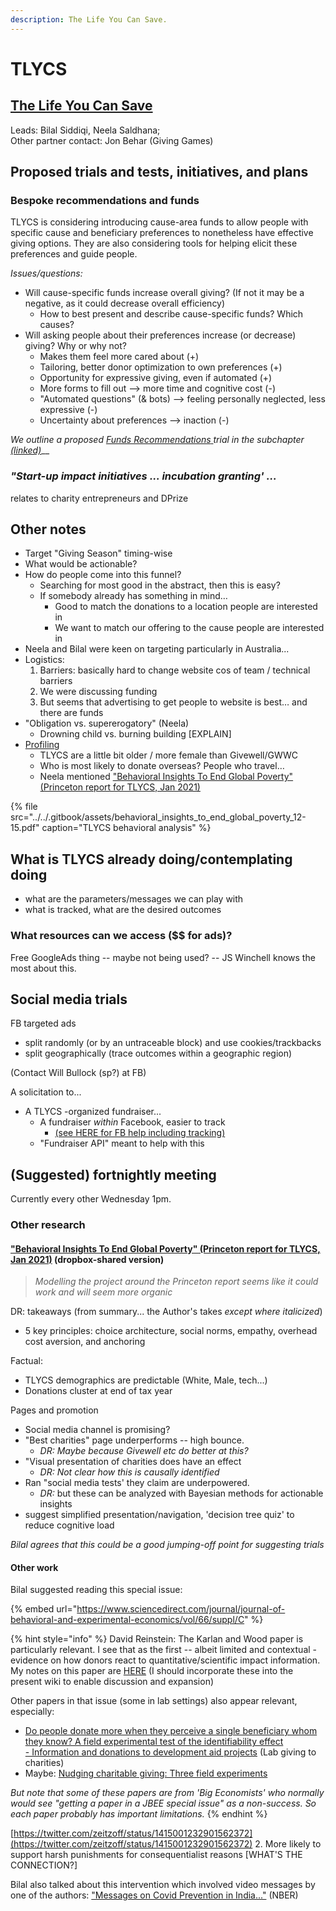 ```yaml
---
description: The Life You Can Save.
---
```


# TLYCS

## [The Life You Can Save ](https://www.thelifeyoucansave.org/)

Leads: Bilal Siddiqi, Neela Saldhana;  
Other partner contact: Jon Behar \(Giving Games\)

## Proposed trials and tests, initiatives, and plans

### **Bespoke recommendations and funds**

TLYCS is considering introducing cause-area funds to allow people with specific cause and beneficiary preferences to nonetheless have effective giving options.  They are also considering tools for helping elicit these preferences and guide people. 

_Issues/questions:_ 

* Will cause-specific funds increase overall giving? \(If not it may be a negative, as it could decrease overall efficiency\)
  * How to best present and describe cause-specific funds? Which causes?
* Will asking people about their preferences increase \(or decrease\) giving? Why or why not?
  * Makes them feel more cared about \(+\)
  * Tailoring, better donor optimization to own preferences \(+\)
  * Opportunity for expressive giving, even if automated \(+\)
  * More forms to fill out --&gt; more time and cognitive cost \(-\)
  * "Automated questions" \(& bots\) --&gt; feeling personally neglected, less expressive \(-\)
  * Uncertainty about preferences --&gt; inaction \(-\)

_We outline a proposed_ [_Funds Recommendations_ ](funds-recommendations-trial.md)_trial in the subchapter_ [_\(linked\)_](funds-recommendations-trial.md)\_\_

### _"Start-up impact initiatives ... incubation granting' ..._ 

relates to charity entrepreneurs and DPrize



## Other notes

* Target "Giving Season" timing-wise
* What would be actionable?
* How do people come into this funnel?
  * Searching for most good in the abstract, then this is easy?
  * If somebody already has something in mind… 
    * Good to match the donations to a location people are interested in
    * We want to match our offering to the cause people are interested in 
* Neela and Bilal were keen on targeting particularly in Australia...
* Logistics: 
  1. Barriers: basically hard to change website cos of team / technical barriers
  2. We were discussing funding 
  3. But seems that advertising to get people to website is best… and there are funds
* "Obligation vs. supererogatory" \(Neela\)
  * Drowning child vs. burning building \[EXPLAIN\]
* [Profiling](../../profiling-and-segmentation/profiling-discussion.md)
  * TLYCS are a little bit older / more female than Givewell/GWWC
  * Who is most likely to donate overseas? People who travel…
  * Neela mentioned ["Behavioral Insights To End Global Poverty" \(Princeton report for TLYCS, Jan 2021\)](https://www.dropbox.com/s/xggx5gz4k0219gt/SPI%20591b%20-%20Behavioral%20Insights%20To%20End%20Global%20Poverty%20-%20Jan%202021.pdf?dl=0)

{% file src="../../.gitbook/assets/behavioral\_insights\_to\_end\_global\_poverty\_12-15.pdf" caption="TLYCS behavioral analysis" %}

## **What is TLYCS already doing/contemplating doing**

* what are the parameters/messages we can play with
* what is tracked, what are the desired outcomes



### What resources can we access \($$ for ads\)?

Free GoogleAds thing -- maybe not being used? -- JS Winchell knows the most about this.

## **Social media trials**

FB targeted ads 

* split randomly \(or by an untraceable block\) and use cookies/trackbacks
* split geographically \(trace outcomes within a geographic region\) 

\(Contact Will Bullock \(sp?\) at FB\) 

A solicitation to... 

* A TLYCS -organized fundraiser... 
  * A fundraiser _within_ Facebook, easier to track
    * [\(see HERE for FB help including tracking\)](https://www.facebook.com/help/1787615158233986)
  * "Fundraiser API" meant to help with this 

## **\(Suggested\) fortnightly meeting**

Currently every other Wednesday 1pm.



### **Other research** 

#### ["Behavioral Insights To End Global Poverty" \(Princeton report for TLYCS, Jan 2021\)](https://www.dropbox.com/s/xggx5gz4k0219gt/SPI%20591b%20-%20Behavioral%20Insights%20To%20End%20Global%20Poverty%20-%20Jan%202021.pdf?dl=0) \(dropbox-shared version\)

> _Modelling the project around the Princeton report seems like it could work and will seem more organic_

DR: takeaways \(from summary... the Author's takes _except where italicized_\)

* 5 key principles: choice architecture, social norms, empathy, overhead cost aversion, and anchoring

Factual:

* TLYCS demographics are predictable \(White, Male, tech...\)
* Donations cluster at end of tax year 

Pages and promotion

*  Social media channel is promising?
* "Best charities" page underperforms -- high bounce.
  * _DR: Maybe because Givewell etc do better at this?_
* "Visual presentation of charities does have an effect
  * _DR: Not clear how this is causally identified_
* Ran "social media tests' they claim are underpowered. 
  * _DR:_ but these can be analyzed with Bayesian methods for actionable insights
* suggest simplified presentation/navigation, 'decision tree quiz' to reduce cognitive load

_Bilal agrees that this could be a good jumping-off point for suggesting trials_

#### Other work 

Bilal suggested reading this special issue: 

{% embed url="https://www.sciencedirect.com/journal/journal-of-behavioral-and-experimental-economics/vol/66/suppl/C" %}

{% hint style="info" %}
David Reinstein: The Karlan and Wood paper is particularly relevant. I see that as the first -- albeit limited and contextual -  evidence on how donors react to quantitative/scientific impact information.  My notes on this paper are [HERE](https://daaronr.github.io/ea_giving_barriers/eval-aversion.html#analytical-grinch) \(I should incorporate these into the present wiki to enable discussion and expansion\)  
  
Other papers in that issue \(some in lab settings\) also appear relevant, especially:  
- [Do people donate more when they perceive a single beneficiary whom they know? A field experimental test of the identifiability effect](https://www.sciencedirect.com/science/article/pii/S2214804316300179)  
[- Information and donations to development aid projects](https://www.sciencedirect.com/science/article/abs/pii/S2214804316300295) \(Lab giving to charities\)   
- Maybe:  [Nudging charitable giving: Three field experiments](https://www.sciencedirect.com/science/article/abs/pii/S2214804316300222)  
  
_But note that some of these papers are from 'Big Economists' who normally would see "getting a paper in a JBEE special issue" as a non-success. So each paper probably has important limitations._ 
{% endhint %}

[https://twitter.com/zeitzoff/status/1415001232901562372](https://twitter.com/zeitzoff/status/1415001232901562372) 2. More likely to support harsh punishments for consequentialist reasons \[WHAT'S THE CONNECTION?\]

Bilal also talked about this intervention which involved video messages by one of the authors: ["Messages on Covid Prevention in India..."](https://www.nber.org/system/files/working_papers/w27496/w27496.pdf) \(NBER\) 

